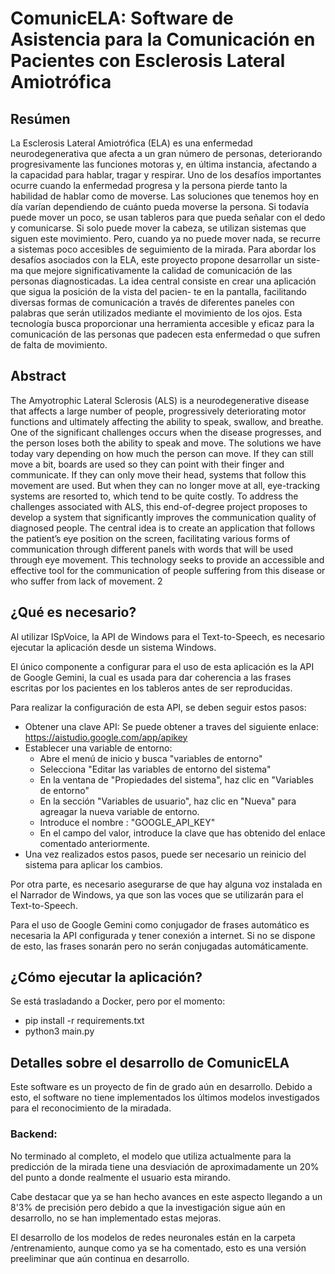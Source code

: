 # ComunicELA: Software de Asistencia para la Comunicación en Pacientes con Esclerosis Lateral Amiotrófica

## Resúmen
La Esclerosis Lateral Amiotrófica (ELA) es una enfermedad neurodegenerativa que afecta
a un gran número de personas, deteriorando progresivamente las funciones motoras y, en
última instancia, afectando a la capacidad para hablar, tragar y respirar.
Uno de los desafíos importantes ocurre cuando la enfermedad progresa y la persona pierde
tanto la habilidad de hablar como de moverse. Las soluciones que tenemos hoy en día varían
dependiendo de cuánto pueda moverse la persona. Si todavía puede mover un poco, se usan
tableros para que pueda señalar con el dedo y comunicarse. Si solo puede mover la cabeza,
se utilizan sistemas que siguen este movimiento. Pero, cuando ya no puede mover nada, se
recurre a sistemas poco accesibles de seguimiento de la mirada.
Para abordar los desafíos asociados con la ELA, este proyecto propone desarrollar un siste-
ma que mejore significativamente la calidad de comunicación de las personas diagnosticadas.
La idea central consiste en crear una aplicación que sigua la posición de la vista del pacien-
te en la pantalla, facilitando diversas formas de comunicación a través de diferentes paneles
con palabras que serán utilizados mediante el movimiento de los ojos. Esta tecnología busca
proporcionar una herramienta accesible y eficaz para la comunicación de las personas que
padecen esta enfermedad o que sufren de falta de movimiento.

## Abstract
The Amyotrophic Lateral Sclerosis (ALS) is a neurodegenerative disease that affects a large
number of people, progressively deteriorating motor functions and ultimately affecting the
ability to speak, swallow, and breathe.
One of the significant challenges occurs when the disease progresses, and the person
loses both the ability to speak and move. The solutions we have today vary depending on
how much the person can move. If they can still move a bit, boards are used so they can point
with their finger and communicate. If they can only move their head, systems that follow
this movement are used. But when they can no longer move at all, eye-tracking systems are
resorted to, which tend to be quite costly.
To address the challenges associated with ALS, this end-of-degree project proposes to
develop a system that significantly improves the communication quality of diagnosed people.
The central idea is to create an application that follows the patient’s eye position on the screen,
facilitating various forms of communication through different panels with words that will be
used through eye movement. This technology seeks to provide an accessible and effective
tool for the communication of people suffering from this disease or who suffer from lack of
movement.
2

## ¿Qué es necesario?
Al utilizar ISpVoice, la API de Windows para el Text-to-Speech, es necesario ejecutar la aplicación desde un sistema Windows.

El único componente a configurar para el uso de esta aplicación es la API de Google Gemini, la cual es usada para dar coherencia a las frases escritas por los pacientes en los tableros antes de ser reproducidas.

Para realizar la configuración de esta API, se deben seguir estos pasos:

- Obtener una clave API: Se puede obtener a traves del siguiente enlace: https://aistudio.google.com/app/apikey
- Establecer una variable de entorno:
    - Abre el menú de inicio y busca "variables de entorno"
    - Selecciona "Editar las variables de entorno del sistema"
    - En la ventana de "Propiedades del sistema", haz clic en "Variables de entorno"
    - En la sección "Variables de usuario", haz clic en "Nueva" para agreagar la nueva variable de entorno.
    - Introduce el nombre : "GOOGLE_API_KEY"
    - En el campo del valor, introduce la clave que has obtenido del enlace comentado anteriormente.
- Una vez realizados estos pasos, puede ser necesario un reinicio del sistema para aplicar los cambios.


Por otra parte, es necesario asegurarse de que hay alguna voz instalada en el Narrador de Windows, ya que son las voces que se utilizarán para el Text-to-Speech.

Para el uso de Google Gemini como conjugador de frases automático es necesaria la API configurada y tener conexión a internet. Si no se dispone de esto, las frases sonarán pero no serán conjugadas automáticamente.


## ¿Cómo ejecutar la aplicación?
Se está trasladando a Docker, pero por el momento:
- pip install -r requirements.txt
- python3 main.py


## Detalles sobre el desarrollo de ComunicELA
Este software es un proyecto de fin de grado aún en desarrollo. Debido a esto, el software no tiene implementados los últimos modelos investigados para el reconocimiento de la miradada.

### Backend:
No terminado al completo, el modelo que utiliza actualmente para la predicción de la mirada tiene una desviación de aproximadamente un 20% del punto a donde realmente el usuario esta mirando.

Cabe destacar que ya se han hecho avances en este aspecto llegando a un 8'3% de precisión pero debido a que la investigación sigue aún en desarrollo, no se han implementado estas mejoras.

El desarrollo de los modelos de redes neuronales están en la carpeta /entrenamiento, aunque como ya se ha comentado, esto es una versión preeliminar que aún continua en desarrollo.

